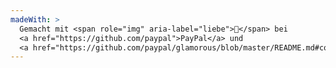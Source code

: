```yaml
---
madeWith: >
  Gemacht mit <span role="img" aria-label="liebe">💙</span> bei
  <a href="https://github.com/paypal">PayPal</a> und
  <a href="https://github.com/paypal/glamorous/blob/master/README.md#contributors">Mitwirkende</a>.
---
```

